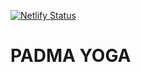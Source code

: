 [![Netlify Status](https://api.netlify.com/api/v1/badges/674813a3-8f7b-44f7-8fb2-c9ba03a21d06/deploy-status)](https://app.netlify.com/sites/staging-padma-yoga/deploys)

# PADMA YOGA
